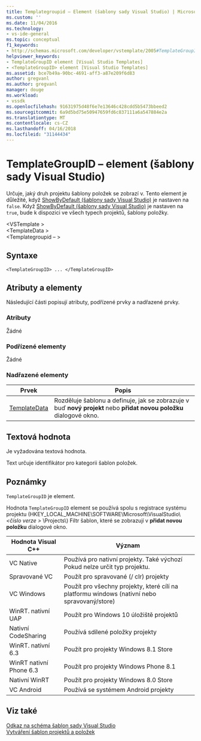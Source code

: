 ```yaml
---
title: Templategroupid – Element (šablony sady Visual Studio) | Microsoft Docs
ms.custom: ''
ms.date: 11/04/2016
ms.technology:
- vs-ide-general
ms.topic: conceptual
f1_keywords:
- http://schemas.microsoft.com/developer/vstemplate/2005#TemplateGroupID
helpviewer_keywords:
- TemplateGroupID element [Visual Studio Templates]
- <TemplateGroupID> element [Visual Studio Templates]
ms.assetid: bce7b49a-90bc-4691-aff3-a87e209f6d83
author: gregvanl
ms.author: gregvanl
manager: douge
ms.workload:
- vssdk
ms.openlocfilehash: 91631975d48f6e7e13646c428cdd5b5473bbeed2
ms.sourcegitcommit: 6a9d5bd75e50947659fd6c837111a6a547884e2a
ms.translationtype: MT
ms.contentlocale: cs-CZ
ms.lasthandoff: 04/16/2018
ms.locfileid: "31144434"
---
```

# <a name="templategroupid-element-visual-studio-templates"></a>TemplateGroupID – element (šablony sady Visual Studio)
Určuje, jaký druh projektu šablony položek se zobrazí v. Tento element je důležité, když [ShowByDefault (šablony sady Visual Studio)](../extensibility/showbydefault-visual-studio-templates.md) je nastaven na `false`. Když [ShowByDefault (šablony sady Visual Studio)](../extensibility/showbydefault-visual-studio-templates.md) je nastaven na `true`, bude k dispozici ve všech typech projektů, šablony položky.  
  
 \<VSTemplate >  
 \<TemplateData >  
 \<Templategroupid – >  
  
## <a name="syntax"></a>Syntaxe  
  
```  
<TemplateGroupID> ... </TemplateGroupID>  
```  
  
## <a name="attributes-and-elements"></a>Atributy a elementy  
 Následující části popisují atributy, podřízené prvky a nadřazené prvky.  
  
### <a name="attributes"></a>Atributy  
 Žádné  
  
### <a name="child-elements"></a>Podřízené elementy  
 Žádné  
  
### <a name="parent-elements"></a>Nadřazené elementy  
  
|Prvek|Popis|  
|-------------|-----------------|  
|[TemplateData](../extensibility/templatedata-element-visual-studio-templates.md)|Rozděluje šablonu a definuje, jak se zobrazuje v buď **nový projekt** nebo **přidat novou položku** dialogové okno.|  
  
## <a name="text-value"></a>Textová hodnota  
 Je vyžadována textová hodnota.  
  
 Text určuje identifikátor pro kategorii šablon položek.  
  
## <a name="remarks"></a>Poznámky  
 `TemplateGroupID` je element.  
  
 Hodnota `TemplateGroupID` element se používá spolu s registrace systému projektu (HKEY_LOCAL_MACHINE\SOFTWARE\Microsoft\VisualStudio\\*\<číslo verze >* \Projects\\) Filtr šablon, které se zobrazují v **přidat novou položku** dialogové okno.  
  
|Hodnota Visual C++|Význam|  
|------------------------|-------------|  
|VC Native|Používá pro nativní projekty. Také výchozí Pokud nelze určit typ projektu.|  
|Spravované VC|Použít pro spravované (/ clr) projekty|  
|VC Windows|Použít pro všechny projekty, které cílí na platformu windows (nativní nebo spravovaný/store)|  
|WinRT. nativní UAP|Použít pro Windows 10 úložiště projektů|  
|Nativní CodeSharing|Používá sdílené položky projekty|  
|WinRT. nativní 6.3|Použít pro projekty Windows 8.1 Store|  
|WinRT nativní Phone 6.3|Použít pro projekty Windows Phone 8.1|  
|Nativní WinRT|Použít pro projekty Windows 8.0 Store|  
|VC Android|Používá se systémem Android projekty|  
  
## <a name="see-also"></a>Viz také  
 [Odkaz na schéma šablon sady Visual Studio](../extensibility/visual-studio-template-schema-reference.md)   
 [Vytváření šablon projektů a položek](../ide/creating-project-and-item-templates.md)